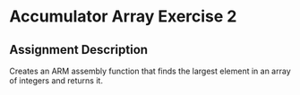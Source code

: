# Accumulator Array Exercise 2
## Assignment Description
Creates an ARM assembly function that finds the largest element in an array of integers and returns it.
